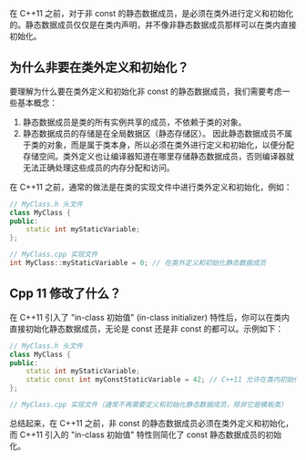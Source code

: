 在 C++11 之前，对于非 const 的静态数据成员，是必须在类外进行定义和初始化的。静态数据成员仅仅是在类内声明，并不像非静态数据成员那样可以在类内直接初始化。

## 为什么非要在类外定义和初始化？
要理解为什么要在类外定义和初始化非 const 的静态数据成员，我们需要考虑一些基本概念： 
1. 静态数据成员是类的所有实例共享的成员，不依赖于类的对象。
2. 静态数据成员的存储是在全局数据区（静态存储区）。
因此静态数据成员不属于类的对象，而是属于类本身，所以必须在类外进行定义和初始化，以便分配存储空间。类外定义也让编译器知道在哪里存储静态数据成员，否则编译器就无法正确处理这些成员的内存分配和访问。

在 C++11 之前，通常的做法是在类的实现文件中进行类外定义和初始化，例如：

```cpp
// MyClass.h 头文件
class MyClass {
public:
    static int myStaticVariable;
};

// MyClass.cpp 实现文件
int MyClass::myStaticVariable = 0; // 在类外定义和初始化静态数据成员
```

## Cpp 11 修改了什么？
在 C++11 引入了 "in-class 初始值" (in-class initializer) 特性后，你可以在类内直接初始化静态数据成员，无论是 const 还是非 const 的都可以。示例如下：

```cpp
// MyClass.h 头文件
class MyClass {
public:
    static int myStaticVariable;
    static const int myConstStaticVariable = 42; // C++11 允许在类内初始化 const 静态数据成员
};

// MyClass.cpp 实现文件（通常不再需要定义和初始化静态数据成员，除非它是模板类）
```

总结起来，在 C++11 之前，非 const 的静态数据成员必须在类外定义和初始化，而 C++11 引入的 "in-class 初始值" 特性则简化了 const 静态数据成员的初始化。